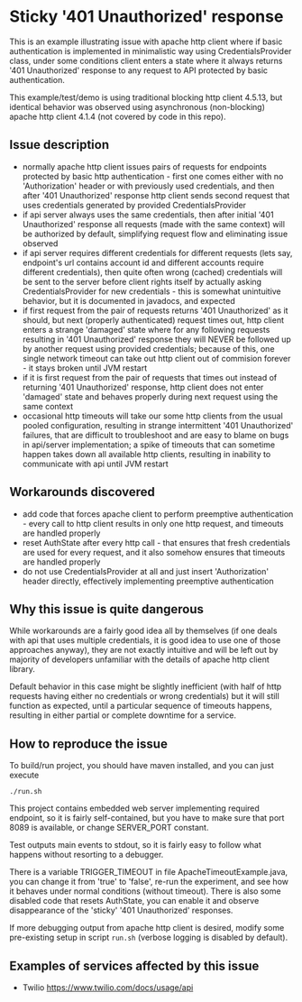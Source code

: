 # Sticky '401 Unauthorized' response

This is an example illustrating issue with apache http client where if basic
authentication is implemented in minimalistic way using CredentialsProvider
class, under some conditions client enters a state where it always returns '401
Unauthorized' response to any request to API protected by basic authentication.

This example/test/demo is using traditional blocking http client 4.5.13, but
identical behavior was observed using asynchronous (non-blocking) apache http
client 4.1.4 (not covered by code in this repo).

## Issue description

- normally apache http client issues pairs of requests for endpoints protected
  by basic http authentication - first one comes either with no 'Authorization'
  header or with previously used credentials, and then after '401 Unauthorized'
  response http client sends second request that uses credentials generated by
  provided CredentialsProvider
- if api server always uses the same credentials, then after initial '401
  Unauthorized' response all requests (made with the same context) will be
  authorized by default, simplifying request flow and eliminating issue observed
- if api server requires different credentials for different requests (lets say,
  endpoint's url contains account id and different accounts require different
  credentials), then quite often wrong (cached) credentials will be sent to the
  server before client rights itself by actually asking CredentialsProvider for
  new credentials - this is somewhat unintuitive behavior, but it is documented
  in javadocs, and expected
- if first request from the pair of requests returns '401 Unauthorized' as it
  should, but next (properly authenticated) request times out, http client
  enters a strange 'damaged' state where for any following requests resulting in
  '401 Unauthorized' response they will NEVER be followed up by another request
  using provided credentials; because of this, one single network timeout can
  take out http client out of commision forever - it stays broken until JVM
  restart
- if it is first request from the pair of requests that times out instead of
  returning '401 Unauthorized' response, http client does not enter 'damaged'
  state and behaves properly during next request using the same context
- occasional http timeouts will take our some http clients from the usual pooled
  configuration, resulting in strange intermittent '401 Unauthorized' failures,
  that are difficult to troubleshoot and are easy to blame on bugs in api/server
  implementation; a spike of timeouts that can sometime happen takes down all
  available http clients, resulting in inability to communicate with api until
  JVM restart

## Workarounds discovered

- add code that forces apache client to perform preemptive authentication -
  every call to http client results in only one http request, and timeouts are
  handled properly
- reset AuthState after every http call - that ensures that fresh credentials
  are used for every request, and it also somehow ensures that timeouts are
  handled properly
- do not use CredentialsProvider at all and just insert 'Authorization' header
  directly, effectively implementing preemptive authentication

## Why this issue is quite dangerous

While workarounds are a fairly good idea all by themselves (if one deals with
api that uses multiple credentials, it is good idea to use one of those
approaches anyway), they are not exactly intuitive and will be left out by
majority of developers unfamiliar with the details of apache http client library.

Default behavior in this case might be slightly inefficient (with half of http
requests having either no credentials or wrong credentials) but it will still
function as expected, until a particular sequence of timeouts happens, resulting
in either partial or complete downtime for a service.

## How to reproduce the issue

To build/run project, you should have maven installed, and you can just execute

    ./run.sh

This project contains embedded web server implementing required endpoint, so it
is fairly self-contained, but you have to make sure that port 8089 is
available, or change SERVER_PORT constant.

Test outputs main events to stdout, so it is fairly easy to follow what happens
without resorting to a debugger.

There is a variable TRIGGER_TIMEOUT in file ApacheTimeoutExample.java, you can
change it from 'true' to 'false', re-run the experiment, and see how it behaves
under normal conditions (without timeout). There is also some disabled code that
resets AuthState, you can enable it and observe disappearance of the 'sticky'
'401 Unauthorized' responses.

If more debugging output from apache http client is desired, modify some
pre-existing setup in script `run.sh` (verbose logging is disabled by default).

## Examples of services affected by this issue

* Twilio https://www.twilio.com/docs/usage/api
